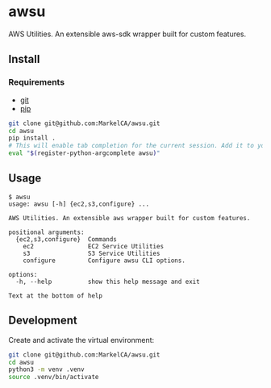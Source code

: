 # awsu
AWS Utilities. An extensible aws-sdk wrapper built for custom features.
## Install
### Requirements
- [git](https://git-scm.com/)
- [pip](https://pypi.org/project/pip/)
```bash
git clone git@github.com:MarkelCA/awsu.git
cd awsu
pip install .
# This will enable tab completion for the current session. Add it to your .bashrc or .zshrc to make it permanent:
eval "$(register-python-argcomplete awsu)" 
```
## Usage
```
$ awsu
usage: awsu [-h] {ec2,s3,configure} ...

AWS Utilities. An extensible aws wrapper built for custom features.

positional arguments:
  {ec2,s3,configure}  Commands
    ec2               EC2 Service Utilities
    s3                S3 Service Utilities
    configure         Configure awsu CLI options.

options:
  -h, --help          show this help message and exit

Text at the bottom of help
```

## Development
Create and activate the virtual environment:

```bash
git clone git@github.com:MarkelCA/awsu.git
cd awsu
python3 -m venv .venv
source .venv/bin/activate
```
